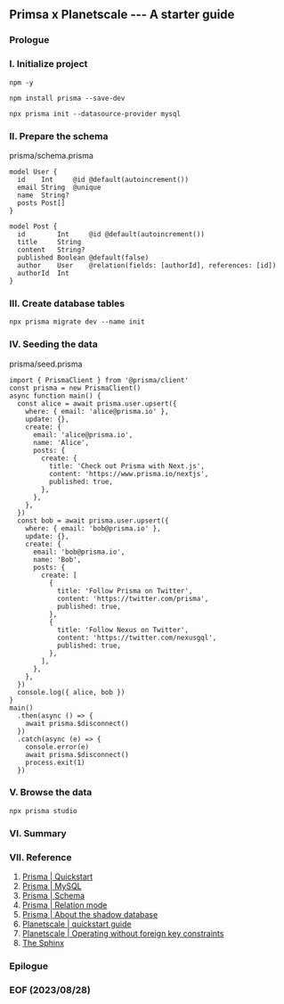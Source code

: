 ## Primsa x Planetscale --- A starter guide 


### Prologue 


### I. Initialize project 
```
npm -y 

npm install prisma --save-dev

npx prisma init --datasource-provider mysql 
```


### II. Prepare the schema
prisma/schema.prisma
```
model User {
  id    Int     @id @default(autoincrement())
  email String  @unique
  name  String?
  posts Post[]
}

model Post {
  id        Int     @id @default(autoincrement())
  title     String
  content   String?
  published Boolean @default(false)
  author    User    @relation(fields: [authorId], references: [id])
  authorId  Int
}
```


### III. Create database tables 
```
npx prisma migrate dev --name init
```


### IV. Seeding the data
prisma/seed.prisma
```
import { PrismaClient } from '@prisma/client'
const prisma = new PrismaClient()
async function main() {
  const alice = await prisma.user.upsert({
    where: { email: 'alice@prisma.io' },
    update: {},
    create: {
      email: 'alice@prisma.io',
      name: 'Alice',
      posts: {
        create: {
          title: 'Check out Prisma with Next.js',
          content: 'https://www.prisma.io/nextjs',
          published: true,
        },
      },
    },
  })
  const bob = await prisma.user.upsert({
    where: { email: 'bob@prisma.io' },
    update: {},
    create: {
      email: 'bob@prisma.io',
      name: 'Bob',
      posts: {
        create: [
          {
            title: 'Follow Prisma on Twitter',
            content: 'https://twitter.com/prisma',
            published: true,
          },
          {
            title: 'Follow Nexus on Twitter',
            content: 'https://twitter.com/nexusgql',
            published: true,
          },
        ],
      },
    },
  })
  console.log({ alice, bob })
}
main()
  .then(async () => {
    await prisma.$disconnect()
  })
  .catch(async (e) => {
    console.error(e)
    await prisma.$disconnect()
    process.exit(1)
  })
```


### V. Browse the data
```
npx prisma studio
```


### VI. Summary 


### VII. Reference
1. [Prisma | Quickstart](https://www.prisma.io/docs/getting-started/quickstart)
2. [Prisma | MySQL](https://www.prisma.io/docs/concepts/database-connectors/mysql)
3. [Prisma | Schema](https://www.prisma.io/docs/concepts/components/prisma-schema)
4. [Prisma | Relation mode](https://www.prisma.io/docs/concepts/components/prisma-schema/relations/relation-mode)
5. [Prisma | About the shadow database](https://www.prisma.io/docs/concepts/components/prisma-migrate/shadow-database)
6. [Planetscale | quickstart guide](https://planetscale.com/docs/tutorials/planetscale-quick-start-guide)
7. [Planetscale | Operating without foreign key constraints](https://planetscale.com/docs/learn/operating-without-foreign-key-constraints)
8. [The Sphinx](https://poemuseum.org/the-sphinx/)


### Epilogue


### EOF (2023/08/28)